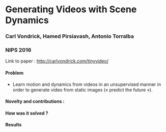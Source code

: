 # Generating Videos with Scene Dynamics
### Carl Vondrick, Hamed Pirsiavash, Antonio Torralba
### NIPS 2016

Link to paper : http://carlvondrick.com/tinyvideo/

#### Problem 

* Learn motion and dynamics from videos in an unsupervised manner in order to generate video from static images (« predict the future »). 

#### Novelty and contributions :

#### How was it solved ?

#### Results
